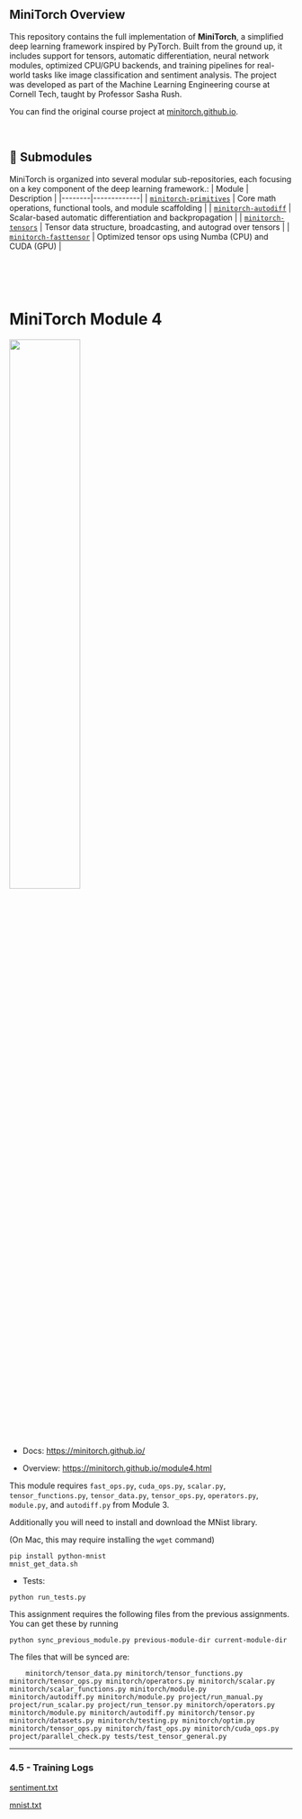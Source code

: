 ## MiniTorch Overview
This repository contains the full implementation of **MiniTorch**, a simplified deep learning framework inspired by PyTorch. Built from the ground up, it includes support for tensors, automatic differentiation, neural network modules, optimized CPU/GPU backends, and training pipelines for real-world tasks like image classification and sentiment analysis. The project was developed as part of the Machine Learning Engineering course at Cornell Tech, taught by Professor Sasha Rush.

You can find the original course project at [minitorch.github.io](https://minitorch.github.io/).

<br>

## 🧩 Submodules
MiniTorch is organized into several modular sub-repositories, each focusing on a key component of the deep learning framework.:
| Module | Description |
|--------|-------------|
| [`minitorch-primitives`](https://github.com/kpan02/minitorch-primitives) | Core math operations, functional tools, and module scaffolding |
| [`minitorch-autodiff`](https://github.com/kpan02/minitorch-autodiff) | Scalar-based automatic differentiation and backpropagation |
| [`minitorch-tensors`](https://github.com/kpan02/minitorch-tensors) | Tensor data structure, broadcasting, and autograd over tensors |
| [`minitorch-fasttensor`](https://github.com/kpan02/minitorch-fasttensor) | Optimized tensor ops using Numba (CPU) and CUDA (GPU) |



<br><br><br>

# MiniTorch Module 4

<img src="https://minitorch.github.io/minitorch.svg" width="50%">

* Docs: https://minitorch.github.io/

* Overview: https://minitorch.github.io/module4.html

This module requires `fast_ops.py`, `cuda_ops.py`, `scalar.py`, `tensor_functions.py`, `tensor_data.py`, `tensor_ops.py`, `operators.py`, `module.py`, and `autodiff.py` from Module 3.


Additionally you will need to install and download the MNist library.

(On Mac, this may require installing the `wget` command)

```
pip install python-mnist
mnist_get_data.sh
```


* Tests:

```
python run_tests.py
```

This assignment requires the following files from the previous assignments. You can get these by running

```bash
python sync_previous_module.py previous-module-dir current-module-dir
```

The files that will be synced are:

        minitorch/tensor_data.py minitorch/tensor_functions.py minitorch/tensor_ops.py minitorch/operators.py minitorch/scalar.py minitorch/scalar_functions.py minitorch/module.py minitorch/autodiff.py minitorch/module.py project/run_manual.py project/run_scalar.py project/run_tensor.py minitorch/operators.py minitorch/module.py minitorch/autodiff.py minitorch/tensor.py minitorch/datasets.py minitorch/testing.py minitorch/optim.py minitorch/tensor_ops.py minitorch/fast_ops.py minitorch/cuda_ops.py project/parallel_check.py tests/test_tensor_general.py

---

### 4.5 - Training Logs
[sentiment.txt](sentiment.txt)

[mnist.txt](mnist.txt)
